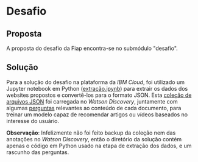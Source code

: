 # Desafio

## Proposta

A proposta do desafio da Fiap encontra-se no submódulo "desafio".

## Solução

Para a solução do desafio na plataforma da *IBM Cloud*, foi utilizado um
Jupyter notebook em Python ([extração.ipynb](solução/extração.ipynb)) para
extrair os dados dos websites propostos e convertê-los para o formato JSON.
Esta [coleção de arquivos JSON](solução/dados) foi carregada no
*Watson Discovery*, juntamente com algumas [perguntas](solução/perguntas)
relevantes ao conteúdo de cada documento, para treinar um modelo capaz de
recomendar artigos ou vídeos baseados no interesse do usuário.

**Observação**: Infelizmente não foi feito backup da coleção nem das anotações
no *Watson Discovery*, então o diretório da solução contém apenas o código em
Python usado na etapa de extração dos dados, e um rascunho das perguntas.
